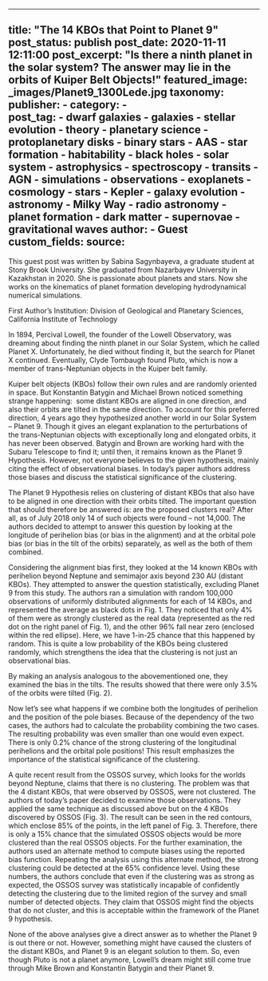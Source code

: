 
---
title: "The 14 KBOs that Point to Planet 9" 
post_status: publish
post_date: 2020-11-11 12:11:00 
post_excerpt: "Is there a ninth planet in the solar system? The answer may lie in the orbits of Kuiper Belt Objects!"
featured_image: _images/Planet9_1300Lede.jpg 
taxonomy:
    publisher:
        - 
    category:
        -  
    post_tag:
        - dwarf galaxies
        - galaxies
        - stellar evolution
        - theory
        - planetary science
        - protoplanetary disks
        - binary stars
        - AAS
        - star formation
        - habitability
        - black holes
        - solar system
        - astrophysics
        - spectroscopy
        - transits
        - AGN
        - simulations
        - observations
        - exoplanets
        - cosmology
        - stars
        - Kepler
        - galaxy evolution
        - astronomy
        - Milky Way
        - radio astronomy
        - planet formation
        - dark matter
        - supernovae
        - gravitational waves
    author:
        - Guest
custom_fields:
    source: 
---
This guest post was written by Sabina Sagynbayeva, a graduate student at Stony Brook University. She graduated from Nazarbayev University in Kazakhstan in 2020. She is passionate about planets and stars. Now she works on the kinematics of planet formation developing hydrodynamical numerical simulations.

First Author’s Institution: Division of Geological and Planetary Sciences, California Institute of Technology

In 1894, Percival Lowell, the founder of the Lowell Observatory, was dreaming about finding the ninth planet in our Solar System, which he called Planet X. Unfortunately, he died without finding it, but the search for Planet X continued. Eventually, Clyde Tombaugh found Pluto, which is now a member of trans-Neptunian objects in the Kuiper belt family.

Kuiper belt objects (KBOs) follow their own rules and are randomly oriented in space. But Konstantin Batygin and Michael Brown noticed something strange happening:  some distant KBOs are aligned in one direction, and also their orbits are tilted in the same direction. To account for this preferred direction, 4 years ago they hypothesized another world in our Solar System – Planet 9. Though it gives an elegant explanation to the perturbations of the trans-Neptunian objects with exceptionally long and elongated orbits, it has never been observed. Batygin and Brown are working hard with the Subaru Telescope to find it; until then, it remains known as the Planet 9 Hypothesis. However, not everyone believes to the given hypothesis, mainly citing the effect of observational biases. In today’s paper authors address those biases and discuss the statistical significance of the clustering.

The Planet 9 Hypothesis relies on clustering of distant KBOs that also have to be aligned in one direction with their orbits tilted. The important question that should therefore be answered is: are the proposed clusters real? After all, as of July 2018 only 14 of such objects were found – not 14,000. The authors decided to attempt to answer this question by looking at the longitude of perihelion bias (or bias in the alignment) and at the orbital pole bias (or bias in the tilt of the orbits) separately, as well as the both of them combined.

Considering the alignment bias first, they looked at the 14 known KBOs with perihelion beyond Neptune and semimajor axis beyond 230 AU (distant KBOs). They attempted to answer the question statistically, excluding Planet 9 from this study. The authors ran a simulation with random 100,000 observations of uniformly distributed alignments for each of 14 KBOs, and represented the average as black dots in Fig. 1. They noticed that only 4% of them were as strongly clustered as the real data (represented as the red dot on the right panel of Fig. 1), and the other 96% fall near zero (enclosed within the red ellipse). Here, we have 1-in-25 chance that this happened by random. This is quite a low probability of the KBOs being clustered randomly, which strengthens the idea that the clustering is not just an observational bias.

By making an analysis analogous to the abovementioned one, they examined the bias in the tilts. The results showed that there were only 3.5% of the orbits were tilted (Fig. 2).

Now let’s see what happens if we combine both the longitudes of perihelion and the position of the pole biases. Because of the dependency of the two cases, the authors had to calculate the probability combining the two cases. The resulting probability was even smaller than one would even expect. There is only 0.2% chance of the strong clustering of the longitudinal perihelions and the orbital pole positions! This result emphasizes the importance of the statistical significance of the clustering.

A quite recent result from the OSSOS survey, which looks for the worlds beyond Neptune, claims that there is no clustering. The problem was that the 4 distant KBOs, that were observed by OSSOS, were not clustered. The authors of today’s paper decided to examine those observations. They applied the same technique as discussed above but on the 4 KBOs discovered by OSSOS (Fig. 3). The result can be seen in the red contours, which enclose 85% of the points, in the left panel of Fig. 3. Therefore, there is only a 15% chance that the simulated OSSOS objects would be more clustered than the real OSSOS objects. For the further examination, the authors used an alternate method to compute biases using the reported bias function. Repeating the analysis using this alternate method, the strong clustering could be detected at the 65% confidence level. Using these numbers, the authors conclude that even if the clustering was as strong as expected, the OSSOS survey was statistically incapable of confidently detecting the clustering due to the limited region of the survey and small number of detected objects. They claim that OSSOS might find the objects that do not cluster, and this is acceptable within the framework of the Planet 9 hypothesis.

None of the above analyses give a direct answer as to whether the Planet 9 is out there or not. However, something might have caused the clusters of the distant KBOs, and Planet 9 is an elegant solution to them. So, even though Pluto is not a planet anymore, Lowell’s dream might still come true through Mike Brown and Konstantin Batygin and their Planet 9. 